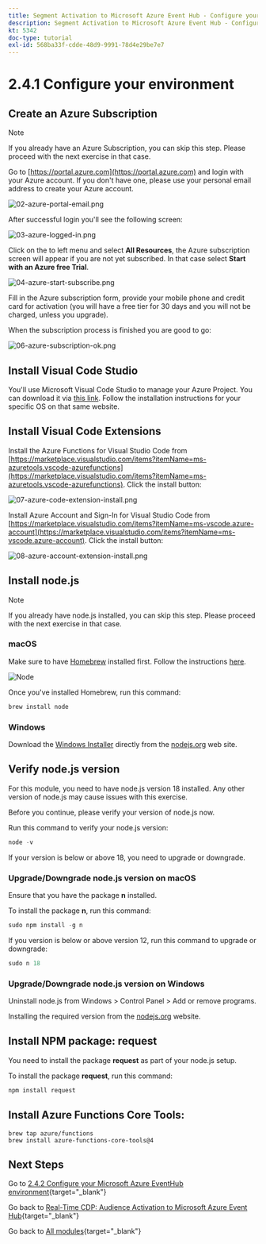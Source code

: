 ```yaml
---
title: Segment Activation to Microsoft Azure Event Hub - Configure your Microsoft Azure environment
description: Segment Activation to Microsoft Azure Event Hub - Configure your Microsoft Azure environment
kt: 5342
doc-type: tutorial
exl-id: 568ba33f-cdde-48d9-9991-78d4e29be7e7
---
```

# 2.4.1 Configure your environment

## Create an Azure Subscription

>[!NOTE]
>
>If you already have an Azure Subscription, you can skip this step. Please proceed with the next exercise in that case.

Go to [https://portal.azure.com](https://portal.azure.com) and login with your Azure account. If you don't have one, please use your personal email address to create your Azure account.

![02-azure-portal-email.png](./images/02azureportalemail.png)

After successful login you'll see the following screen:

![03-azure-logged-in.png](./images/03azureloggedin.png)

Click on the to left menu and select **All Resources**, the Azure subscription screen will appear if you are not yet subscribed. In that case select **Start with an Azure free Trial**. 

![04-azure-start-subscribe.png](./images/04azurestartsubscribe.png)

Fill in the Azure subscription form, provide your mobile phone and credit card for activation (you will have a free tier for 30 days and you will not be charged, unless you upgrade).

When the subscription process is finished you are good to go: 

![06-azure-subscription-ok.png](./images/06azuresubscriptionok.png)

## Install Visual Code Studio

You'll use Microsoft Visual Code Studio to manage your Azure Project. You can download it via [this link](https://code.visualstudio.com/download). Follow the installation instructions for your specific OS on that same website.

## Install Visual Code Extensions

Install the Azure Functions for Visual Studio Code from [https://marketplace.visualstudio.com/items?itemName=ms-azuretools.vscode-azurefunctions](https://marketplace.visualstudio.com/items?itemName=ms-azuretools.vscode-azurefunctions). Click the install button:

![07-azure-code-extension-install.png](./images/07azurecodeextensioninstall.png)

Install Azure Account and Sign-In for Visual Studio Code from [https://marketplace.visualstudio.com/items?itemName=ms-vscode.azure-account](https://marketplace.visualstudio.com/items?itemName=ms-vscode.azure-account). Click the install button:

![08-azure-account-extension-install.png](./images/08azureaccountextensioninstall.png)

## Install node.js

>[!NOTE]
>
>If you already have node.js installed, you can skip this step. Please proceed with the next exercise in that case.

### macOS

Make sure to have [Homebrew](https://brew.sh/) installed first. Follow the instructions [here](https://brew.sh/).

![Node](./images/brew.png)

Once you've installed Homebrew, run this command:

```javascript
brew install node
```

### Windows

Download the [Windows Installer](https://nodejs.org/en/#home-downloadhead) directly from the [nodejs.org](https://nodejs.org/en/) web site.

## Verify node.js version

For this module, you need to have node.js version 18 installed. Any other version of node.js may cause issues with this exercise.

Before you continue, please verify your version of node.js now.

Run this command to verify your node.js version:

```javascript
node -v
```

If your version is below or above 18, you need to upgrade or downgrade.

### Upgrade/Downgrade node.js version on macOS

Ensure that you have the package **n** installed.

To install the package **n**, run this command:

```javascript
sudo npm install -g n
```

If you version is below or above version 12, run this command to upgrade or downgrade:

```javascript
sudo n 18
```

### Upgrade/Downgrade node.js version on Windows

Uninstall node.js from Windows > Control Panel > Add or remove programs.

Installing the required version from the [nodejs.org](https://nodejs.org/en/) website.

## Install NPM package: request

You need to install the package **request** as part of your node.js setup.

To install the package **request**, run this command:

```javascript
npm install request
```

## Install Azure Functions Core Tools:
 
```
brew tap azure/functions
brew install azure-functions-core-tools@4
```

## Next Steps

Go to [2.4.2 Configure your Microsoft Azure EventHub environment](./ex2.md){target="_blank"}

Go back to [Real-Time CDP: Audience Activation to Microsoft Azure Event Hub](./segment-activation-microsoft-azure-eventhub.md){target="_blank"}

Go back to [All modules](./../../../../overview.md){target="_blank"}
